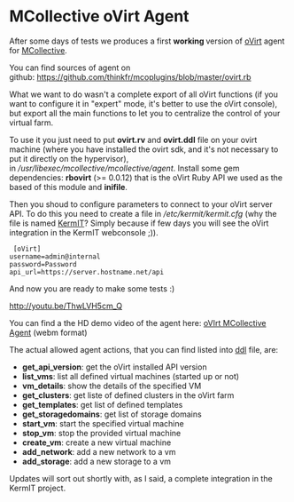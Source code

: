 # MCollective oVirt Agent

After some days of tests we produces a first <strong>working<em> </em></strong>version of <a href="http://www.ovirt.org/">oVirt</a> agent for <a href="http://docs.puppetlabs.com/mcollective/">MCollective</a>.

You can find sources of agent on github: <a href="https://github.com/thinkfr/mcoplugins/blob/master/ovirt.rb">https://github.com/thinkfr/mcoplugins/blob/master/ovirt.rb</a>

What we want to do wasn't a complete export of all oVirt functions (if you want to configure it in "expert" mode, it's better to use the oVirt console), but export all the main functions to let you to centralize the control of your virtual farm.

To use it you just need to put <strong>ovirt.rv</strong> and <strong>ovirt.ddl</strong> file on your ovirt machine (where you have installed the ovirt sdk, and it's not necessary to put it directly on the hypervisor), in <em>/usr/libexec/mcollective/mcollective/agent</em>.
Install some gem dependencies: <strong>rbovirt</strong> (&gt;= 0.0.12) that is the oVirt Ruby API we used as the based of this module and <strong>inifile</strong>.

Then you shoud to configure parameters to connect to your oVirt server API. To do this you need to create a file in <em>/etc/kermit/kermit.cfg </em>(why the file is named <a href="http://www.kermit.fr">KermIT</a>? Simply because if few days you will see the oVirt integration in the KermIT webconsole ;)).
<pre><code> [oVirt]
username=admin@internal
password=Password
api_url=https://server.hostname.net/api</code></pre>
And now you are ready to make some tests :)

http://youtu.be/ThwLVH5cm_Q

You can find a the HD demo video of the agent here: <a href="http://www.mornati.net/video_kermit/video/test_ovirt_mco_agent.webm">oVIrt MCollective Agent</a> (webm format)

The actual allowed agent actions, that you can find listed into <a href="https://github.com/thinkfr/mcoplugins/blob/master/ovirt.ddl">ddl</a> file, are:
<ul>
	<li><strong>get_api_version</strong>: get the oVirt installed API version</li>
	<li><strong>list_vms</strong>: list all defined virtual machines (started up or not)</li>
	<li><strong>vm_details</strong>: show the details of the specified VM</li>
	<li><strong>get_clusters</strong>: get liste of defined clusters in the oVirt farm</li>
	<li><strong>get_templates</strong>: get list of defined templates</li>
	<li><strong>get_storagedomains</strong>: get list of storage domains</li>
	<li><strong>start_vm</strong>: start the specified virtual machine</li>
	<li><strong>stop_vm</strong>: stop the provided virtual machine</li>
	<li><strong>create_vm</strong>: create a new virtual machine</li>
	<li><strong>add_network</strong>: add a new network to a vm</li>
	<li><strong>add_storage</strong>: add a new storage to a vm</li>
</ul>
Updates will sort out shortly with, as I said, a complete integration in the KermIT project.